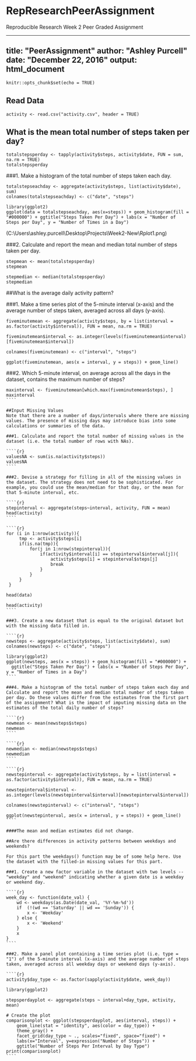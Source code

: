 # RepResearchPeerAssignment
Reproducible Research Week 2 Peer Graded Assignment

---
title: "PeerAssignment"
author: "Ashley Purcell"
date: "December 22, 2016"
output: html_document
---

```{r setup, include=FALSE}
knitr::opts_chunk$set(echo = TRUE)
```

## Read Data

```{r}
activity <- read.csv("activity.csv", header = TRUE)
```

## What is the mean total number of steps taken per day?

```{r}
totalstepsperday <- tapply(activity$steps, activity$date, FUN = sum,  na.rm = TRUE)
totalstepsperday
```

###1. Make a histogram of the total number of steps taken each day.

```{r}
totalstepseachday <- aggregate(activity$steps, list(activity$date), sum)
colnames(totalstepseachday) <- c("date", "steps")

library(ggplot2)
ggplot(data = totalstepseachday, aes(x=steps)) + geom_histogram(fill = "#000000") + ggtitle("Steps Taken Per Day") + labs(x = "Number of Steps per Day", y = "Number of Times in a Day")
````

(C:\Users\ashley.purcell\Desktop\Projects\Week2-New\Rplot1.png)

###2. Calculate and report the mean and median total number of steps taken per day.

````{r}
stepmean <- mean(totalstepsperday)
stepmean
````

````{r}
stepmedian <- median(totalstepsperday)
stepmedian
````

##What is the average daily activity pattern?

###1. Make a time series plot of the 5-minute interval (x-axis) and the average number of steps taken, averaged across all days (y-axis).

````{r}
fiveminutemean <- aggregate(activity$steps, by = list(interval = as.factor(activity$interval)), FUN = mean, na.rm = TRUE)

fiveminutemean$interval <- as.integer(levels(fiveminutemean$interval)[fiveminutemean$interval])

colnames(fiveminutemean) <- c("interval", "steps")

ggplot(fiveminutemean, aes(x = interval, y = steps)) + geom_line()
````

###2. Which 5-minute interval, on average across all the days in the dataset, contains the maximum number of steps?

``````{r}
maxinterval <- fiveminutemean[which.max(fiveminutemean$steps), ]
maxinterval
````

##Input Missing Values
Note that there are a number of days/intervals where there are missing values. The presence of missing days may introduce bias into some calculations or summaries of the data.

###1. Calculate and report the total number of missing values in the dataset (i.e. the total number of rows with NAs).

````{r}
valuesNA <- sum(is.na(activity$steps))
valuesNA
````

###2. Devise a strategy for filling in all of the missing values in the dataset. The strategy does not need to be sophisticated. For example, you could use the mean/median for that day, or the mean for that 5-minute interval, etc.

````{r}
stepinterval <- aggregate(steps~interval, activity, FUN = mean)
head(activity)
````

````{r}
for (i in 1:nrow(activity)){
     tmp <- activity$steps[i]
     if(is.na(tmp)){
         for(j in 1:nrow(stepinterval)){
             if(activity$interval[i] == stepinterval$interval[j]){
                 activity$steps[i] = stepinterval$steps[j]
                 break
             }
         }
     }  
 }

head(data)

head(activity)
````

###3. Create a new dataset that is equal to the original dataset but with the missing data filled in.

````{r}
newsteps <- aggregate(activity$steps, list(activity$date), sum)
colnames(newsteps) <- c("date", "steps")

library(ggplot2)
ggplot(newsteps, aes(x = steps)) + geom_histogram(fill = "#000000") +
  ggtitle("Steps Taken Per Day") + labs(x = "Number of Steps Per Day", y = "Number of Times in a Day")
````

###4. Make a histogram of the total number of steps taken each day and Calculate and report the mean and median total number of steps taken per day. Do these values differ from the estimates from the first part of the assignment? What is the impact of imputing missing data on the estimates of the total daily number of steps?

````{r}
newmean <- mean(newsteps$steps)
newmean
````

````{r}
newmedian <- median(newsteps$steps)
newmedian
````

````{r}
newstepinterval <- aggregate(activity$steps, by = list(interval = as.factor(activity$interval)), FUN = mean, na.rm = TRUE)

newstepinterval$interval <- as.integer(levels(newstepinterval$interval)[newstepinterval$interval])

colnames(newstepinterval) <- c("interval", "steps")

ggplot(newstepinterval, aes(x = interval, y = steps)) + geom_line()
````

####The mean and median estimates did not change. 

##Are there differences in activity patterns between weekdays and weekends?

For this part the weekdays() function may be of some help here. Use the dataset with the filled-in missing values for this part.

###1. Create a new factor variable in the dataset with two levels -- "weekday" and "weekend" indicating whether a given date is a weekday or weekend day.

````{r}
week_day <- function(date_val) {
    wd <- weekdays(as.Date(date_val, '%Y-%m-%d'))
    if  (!(wd == 'Saturday' || wd == 'Sunday')) {
        x <- 'Weekday'
    } else {
        x <- 'Weekend'
    }
    x
}
````

###2. Make a panel plot containing a time series plot (i.e. type = "1") of the 5-minute interval (x-axis) and the average number of steps taken, averaged across all weekday days or weekend days (y-axis). 

````{r}
activity$day_type <- as.factor(sapply(activity$date, week_day))

library(ggplot2)

stepsperdayplot <- aggregate(steps ~ interval+day_type, activity, mean)

# Create the plot
comparisonplot <- ggplot(stepsperdayplot, aes(interval, steps)) +
    geom_line(stat = "identity", aes(color = day_type)) +
    theme_gray() +
    facet_grid(day_type ~ ., scales="fixed", space="fixed") +
    labs(x="Interval", y=expression("Number of Steps")) +
    ggtitle("Number of Steps Per Interval by Day Type")
print(comparisonplot)
````

